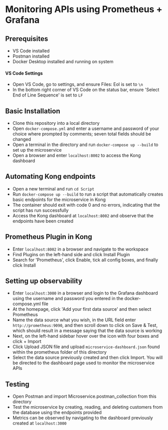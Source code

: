 # Monitoring APIs using Prometheus + Grafana

## Prerequisites

- VS Code installed
- Postman installed
- Docker Desktop installed and running on system

#### VS Code Settings

- Open VS Code, go to settings, and ensure Files: Eol is set to `\n`
- In the bottom right corner of VS Code on the status bar, ensure 'Select End of Line Sequence' is set to `LF`

## Basic Installation

- Clone this repository into a local directory
- Open `docker-compose.yml` and enter a username and password of your choice where prompted by comments; seven total fields should be changed
- Open a terminal in the directory and run `docker-compose up --build` to set up the microservice
- Open a browser and enter `localhost:8002` to access the Kong dashboard

## Automating Kong endpoints

- Open a new terminal and run `cd Script`
- Run `docker-compose up --build` to run a script that automatically creates basic endpoints for the microservice in Kong
- The container should exit with code 0 and no errors, indicating that the script has run successfully
- Access the Kong dashboard at `localhost:8002` and observe that the endpoints have been created

## Prometheus Plugin in Kong

- Enter `localhost:8002` in a browser and navigate to the workspace
- Find Plugins on the left-hand side and click Install Plugin
- Search for 'Prometheus', click Enable, tick all config boxes, and finally click Install

## Setting up observability

- Enter `localhost:3000` in a browser and login to the Grafana dashboard using the username and password you entered in the docker-compose.yml file
- At the homepage, click 'Add your first data source' and then select Prometheus
- Name the data source what you wish, in the URL field enter `http://prometheus:9090`, and then scroll down to click on Save & Test, which should result in a message saying that the data source is working
- Next, on the left-hand sidebar hover over the icon with four boxes and click + Import
- Click Upload JSON file and upload `microservice-dashboard.json` found within the prometheus folder of this directory
- Select the data source previously created and then click Import. You will be directed to the dashboard page used to monitor the microservice APIs

## Testing

- Open Postman and import Microservice.postman_collection from this directory
- Test the microservice by creating, reading, and deleting customers from the database using the endpoints provided
- Metrics can be observed by navigating to the dashboard previously created at `localhost:3000`
